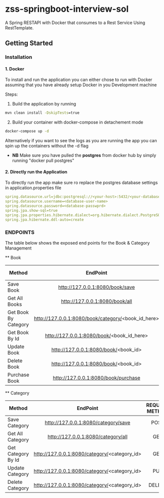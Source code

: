 # zss-springboot-interview-sol
A Spring RESTAPI  with Docker that  consumes to a Rest Service Using RestTemplate.

## Getting Started

### Installation

#### 1. Docker
To install and run the application you can either chose to run with Docker assuming that you have already setup Docker in you Development machine

Steps:
1. Build the application by running

```cmd
mvn clean install -DskipTests=true
```
2. Build your container with docker-compose in detachement mode
```cmd
docker-compose up -d
```
Alternatively if you want to see the logs as you are running the app you can spin up the containers without the -d flag
* **NB** Make sure you have pulled the **postgres** from docker hub by simply running "docker pull postgres"

#### 2. Directly run the Application 

To directly run the app make sure ro replace the  postgres database settings in application.properties file

```yml
spring.datasource.url=jdbc:postgresql://<your-host>:5432/<your-database-name>
spring.datasource.username=<database-user-name>
spring.datasource.password=<database-passwprd>
spring.jpa.show-sql=true
spring.jpa.properties.hibernate.dialect=org.hibernate.dialect.PostgreSQLDialect
spring.jpa.hibernate.ddl-auto=create

```


### ENDPOINTS
The table below shows the exposed end points for the Book & Category Management

** Book

| Method                        | EndPoint                                 | REQUEST METHOD     |  
| ----------------------------- |:----------------------------------------:|:------------------:|
| Save Book                     | http://127.0.0.1:8080/book/save          | POST               |
| Get All Books                 | http://127.0.0.1:8080/book/all           | GET                |
| Get Book By Category          | http://127.0.0.1:8080/book/category/<book_id_here>| GET                |
| Get Book By Id                | http://127.0.0.1:8080/book/<book_id_here> | GET                |
| Update Book                   | http://127.0.0.1:8080/book/<book_id>      | PUT               |
| Delete Book                   | http://127.0.0.1:8080/book/<book_id>      | DELETE            |
| Purchase Book                 | http://127.0.0.1:8080/book/purchase       | POST              |

** Category

| Method                        | EndPoint                                 | REQUEST METHOD     |  
| ----------------------------- |:----------------------------------------:|:------------------:|
| Save Category                 | http://127.0.0.1:8080/category/save          | POST               |
| Get All Category              | http://127.0.0.1:8080/category/all           | GET                |
| Get Category By Id            | http://127.0.0.1:8080/category/<category_id>| GET                |
| Update Category               | http://127.0.0.1:8080/category/<category_id> | PUT               |
| Delete Category               | http://127.0.0.1:8080/category/<category_id> | DELETE            |

